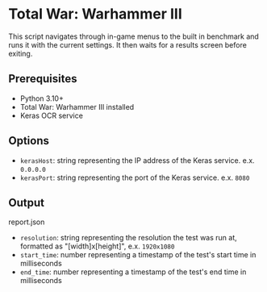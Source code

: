 # Total War: Warhammer III

This script navigates through in-game menus to the built in benchmark and runs it with the current settings. It then waits for a results screen before exiting.

## Prerequisites

- Python 3.10+
- Total War: Warhammer III installed
- Keras OCR service

## Options

- `kerasHost`: string representing the IP address of the Keras service. e.x. `0.0.0.0` 
- `kerasPort`: string representing the port of the Keras service. e.x. `8080`

## Output

report.json
- `resolution`: string representing the resolution the test was run at, formatted as "[width]x[height]", e.x. `1920x1080`
- `start_time`: number representing a timestamp of the test's start time in milliseconds
- `end_time`: number representing a timestamp of the test's end time in milliseconds
